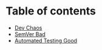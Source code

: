 # Table of contents

* [Dev Chaos](README.md)
* [SemVer Bad](semver-bad.md)
* [Automated Testing Good](automated-testing-good.md)

